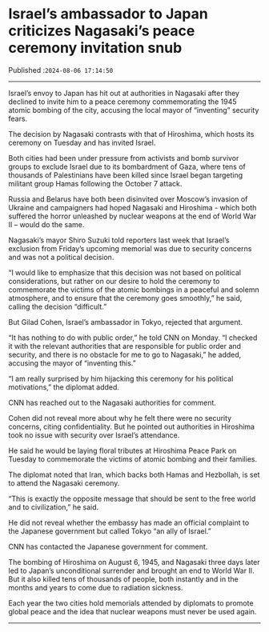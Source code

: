 # Israel’s ambassador to Japan criticizes Nagasaki’s peace ceremony invitation snub

Published :`2024-08-06 17:14:50`

---

Israel’s envoy to Japan has hit out at authorities in Nagasaki after they declined to invite him to a peace ceremony commemorating the 1945 atomic bombing of the city, accusing the local mayor of “inventing” security fears.

The decision by Nagasaki contrasts with that of Hiroshima, which hosts its ceremony on Tuesday and has invited Israel.

Both cities had been under pressure from activists and bomb survivor groups to exclude Israel due to its bombardment of Gaza, where tens of thousands of Palestinians have been killed since Israel began targeting militant group Hamas following the October 7 attack.

Russia and Belarus have both been disinvited over Moscow’s invasion of Ukraine and campaigners had hoped Nagasaki and Hiroshima - which both suffered the horror unleashed by nuclear weapons at the end of World War II – would do the same.

Nagasaki’s mayor Shiro Suzuki told reporters last week that Israel’s exclusion from Friday’s upcoming memorial was due to security concerns and was not a political decision.

“I would like to emphasize that this decision was not based on political considerations, but rather on our desire to hold the ceremony to commemorate the victims of the atomic bombings in a peaceful and solemn atmosphere, and to ensure that the ceremony goes smoothly,” he said, calling the decision “difficult.”

But Gilad Cohen, Israel’s ambassador in Tokyo, rejected that argument.

“It has nothing to do with public order,” he told CNN on Monday. “I checked it with the relevant authorities that are responsible for public order and security, and there is no obstacle for me to go to Nagasaki,” he added, accusing the mayor of “inventing this.”

“I am really surprised by him hijacking this ceremony for his political motivations,” the diplomat added.

CNN has reached out to the Nagasaki authorities for comment.

Cohen did not reveal more about why he felt there were no security concerns, citing confidentiality. But he pointed out authorities in Hiroshima took no issue with security over Israel’s attendance.

He said he would be laying floral tributes at Hiroshima Peace Park on Tuesday to commemorate the victims of atomic bombing and their families.

The diplomat noted that Iran, which backs both Hamas and Hezbollah, is set to attend the Nagasaki ceremony.

“This is exactly the opposite message that should be sent to the free world and to civilization,” he said.

He did not reveal whether the embassy has made an official complaint to the Japanese government but called Tokyo “an ally of Israel.”

CNN has contacted the Japanese government for comment.

The bombing of Hiroshima on August 6, 1945, and Nagasaki three days later led to Japan’s unconditional surrender and brought an end to World War II. But it also killed tens of thousands of people, both instantly and in the months and years to come due to radiation sickness.

Each year the two cities hold memorials attended by diplomats to promote global peace and the idea that nuclear weapons must never be used again.

---

